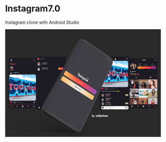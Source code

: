 # Instagram7.0
Instagram clone with Android Studio

![Instagram7.0](https://github.com/nabilfarhann/Instagram7.0/blob/master/Screenshot/Instagram7.0.jpg?raw=true)
